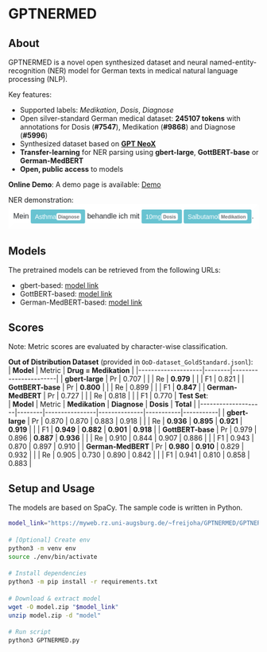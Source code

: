 # GPTNERMED

## About
GPTNERMED is a novel open synthesized dataset and neural named-entity-recognition (NER) model for German texts in medical natural language processing (NLP).

Key features:
 - Supported labels: *Medikation*, *Dosis*, *Diagnose*
 - Open silver-standard German medical dataset: **245107 tokens** with annotations for Dosis (**#7547**), Medikation (**#9868**) and Diagnose (**#5996**)
 - Synthesized dataset based on [**GPT NeoX**](https://github.com/EleutherAI/gpt-neox)
 - **Transfer-learning** for NER parsing using **gbert-large**, **GottBERT-base** or **German-MedBERT**
 - **Open, public access** to models

**Online Demo**: A demo page is available: [Demo](https://gptnermed.misit-augsburg.de/)

NER demonstration:  
<kbd><img src="./demo.png" alt="NER example demo" width="600"/></kbd>

## Models
The pretrained models can be retrieved from the following URLs:
- gbert-based: [model link](https://myweb.rz.uni-augsburg.de/~freijoha/GPTNERMED/GPTNERMED_gbert.zip)
- GottBERT-based: [model link](https://myweb.rz.uni-augsburg.de/~freijoha/GPTNERMED/GPTNERMED_GottBERT.zip)
- German-MedBERT-based: [model link](https://myweb.rz.uni-augsburg.de/~freijoha/GPTNERMED/GPTNERMED_GermanMedBERT.zip)

## Scores
Note: Metric scores are evaluated by character-wise classification.

**Out of Distribution Dataset** (provided in `OoD-dataset_GoldStandard.jsonl`):  
| **Model**          | Metric | **Drug = Medikation** |
|--------------------|--------|-----------------------|
| **gbert-large**    | Pr     | 0.707                 |
|                    | Re     | **0.979**             |
|                    | F1     | 0.821                 |
| **GottBERT-base**  | Pr     | **0.800**             |
|                    | Re     | 0.899                 |
|                    | F1     | **0.847**             |
| **German-MedBERT** | Pr     | 0.727                 |
|                    | Re     | 0.818                 |
|                    | F1     | 0.770                 |
**Test Set**:  
| **Model**          | Metric | **Medikation** | **Diagnose** | **Dosis** | **Total** |
|--------------------|--------|----------------|--------------|-----------|-----------|
| **gbert-large**    | Pr     | 0.870          | 0.870        | 0.883     | 0.918     |
|                    | Re     | **0.936**      | **0.895**    | **0.921** | **0.919** |
|                    | F1     | **0.949**      | **0.882**    | **0.901** | **0.918** |
| **GottBERT-base**  | Pr     | 0.979          | 0.896        | **0.887** | **0.936** |
|                    | Re     | 0.910          | 0.844        | 0.907     | 0.886     |
|                    | F1     | 0.943          | 0.870        | 0.897     | 0.910     |
| **German-MedBERT** | Pr     | **0.980**      | **0.910**    | 0.829     | 0.932     |
|                    | Re     | 0.905          | 0.730        | 0.890     | 0.842     |
|                    | F1     | 0.941          | 0.810        | 0.858     | 0.883     |

## Setup and Usage
The models are based on SpaCy. The sample code is written in Python.

```bash
model_link="https://myweb.rz.uni-augsburg.de/~freijoha/GPTNERMED/GPTNERMED_gbert.zip"

# [Optional] Create env
python3 -m venv env
source ./env/bin/activate

# Install dependencies
python3 -m pip install -r requirements.txt

# Download & extract model
wget -O model.zip "$model_link"
unzip model.zip -d "model"

# Run script
python3 GPTNERMED.py
```
